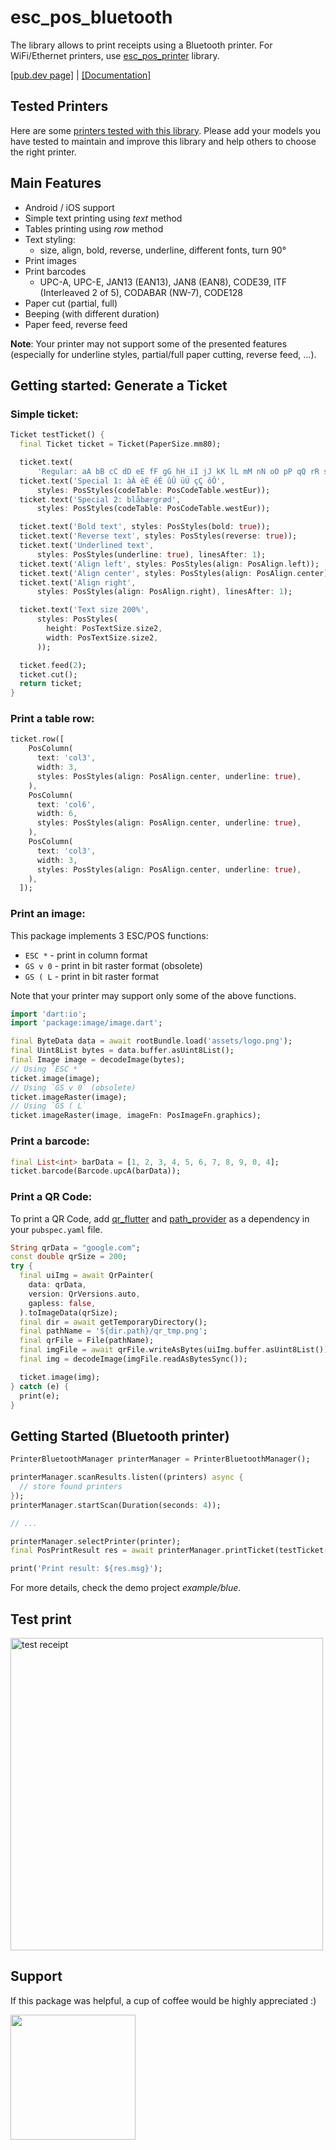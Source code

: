 # esc_pos_bluetooth

The library allows to print receipts using a Bluetooth printer. For WiFi/Ethernet printers, use [esc_pos_printer](https://github.com/andrey-ushakov/esc_pos_printer) library.

[[pub.dev page]](https://pub.dev/packages/esc_pos_bluetooth)
| [[Documentation]](https://pub.dev/documentation/esc_pos_bluetooth/latest/)

## Tested Printers
Here are some [printers tested with this library](printers.md). Please add your models you have tested to maintain and improve this library and help others to choose the right printer.

## Main Features
* Android / iOS support
* Simple text printing using *text* method
* Tables printing using *row* method
* Text styling:
  * size, align, bold, reverse, underline, different fonts, turn 90°
* Print images
* Print barcodes
  * UPC-A, UPC-E, JAN13 (EAN13), JAN8 (EAN8), CODE39, ITF (Interleaved 2 of 5), CODABAR (NW-7), CODE128
* Paper cut (partial, full)
* Beeping (with different duration)
* Paper feed, reverse feed

**Note**: Your printer may not support some of the presented features (especially for underline styles, partial/full paper cutting, reverse feed, ...).

## Getting started: Generate a Ticket

### Simple ticket:
```dart
Ticket testTicket() {
  final Ticket ticket = Ticket(PaperSize.mm80);

  ticket.text(
      'Regular: aA bB cC dD eE fF gG hH iI jJ kK lL mM nN oO pP qQ rR sS tT uU vV wW xX yY zZ');
  ticket.text('Special 1: àÀ èÈ éÉ ûÛ üÜ çÇ ôÔ',
      styles: PosStyles(codeTable: PosCodeTable.westEur));
  ticket.text('Special 2: blåbærgrød',
      styles: PosStyles(codeTable: PosCodeTable.westEur));

  ticket.text('Bold text', styles: PosStyles(bold: true));
  ticket.text('Reverse text', styles: PosStyles(reverse: true));
  ticket.text('Underlined text',
      styles: PosStyles(underline: true), linesAfter: 1);
  ticket.text('Align left', styles: PosStyles(align: PosAlign.left));
  ticket.text('Align center', styles: PosStyles(align: PosAlign.center));
  ticket.text('Align right',
      styles: PosStyles(align: PosAlign.right), linesAfter: 1);

  ticket.text('Text size 200%',
      styles: PosStyles(
        height: PosTextSize.size2,
        width: PosTextSize.size2,
      ));

  ticket.feed(2);
  ticket.cut();
  return ticket;
}
```

### Print a table row:

```dart
ticket.row([
    PosColumn(
      text: 'col3',
      width: 3,
      styles: PosStyles(align: PosAlign.center, underline: true),
    ),
    PosColumn(
      text: 'col6',
      width: 6,
      styles: PosStyles(align: PosAlign.center, underline: true),
    ),
    PosColumn(
      text: 'col3',
      width: 3,
      styles: PosStyles(align: PosAlign.center, underline: true),
    ),
  ]);
```

### Print an image:

This package implements 3 ESC/POS functions:
* `ESC *` - print in column format
* `GS v 0` - print in bit raster format (obsolete)
* `GS ( L` - print in bit raster format

Note that your printer may support only some of the above functions.

```dart
import 'dart:io';
import 'package:image/image.dart';

final ByteData data = await rootBundle.load('assets/logo.png');
final Uint8List bytes = data.buffer.asUint8List();
final Image image = decodeImage(bytes);
// Using `ESC *`
ticket.image(image);
// Using `GS v 0` (obsolete)
ticket.imageRaster(image);
// Using `GS ( L`
ticket.imageRaster(image, imageFn: PosImageFn.graphics);
```

### Print a barcode:

```dart
final List<int> barData = [1, 2, 3, 4, 5, 6, 7, 8, 9, 0, 4];
ticket.barcode(Barcode.upcA(barData));
```

### Print a QR Code:

To print a QR Code, add [qr_flutter](https://pub.dev/packages/qr_flutter) and [path_provider](https://pub.dev/packages/path_provider) as a dependency in your `pubspec.yaml` file.
```dart
String qrData = "google.com";
const double qrSize = 200;
try {
  final uiImg = await QrPainter(
    data: qrData,
    version: QrVersions.auto,
    gapless: false,
  ).toImageData(qrSize);
  final dir = await getTemporaryDirectory();
  final pathName = '${dir.path}/qr_tmp.png';
  final qrFile = File(pathName);
  final imgFile = await qrFile.writeAsBytes(uiImg.buffer.asUint8List());
  final img = decodeImage(imgFile.readAsBytesSync());

  ticket.image(img);
} catch (e) {
  print(e);
}
```

## Getting Started (Bluetooth printer)

```dart
PrinterBluetoothManager printerManager = PrinterBluetoothManager();

printerManager.scanResults.listen((printers) async {
  // store found printers
});
printerManager.startScan(Duration(seconds: 4));

// ...

printerManager.selectPrinter(printer);
final PosPrintResult res = await printerManager.printTicket(testTicket());

print('Print result: ${res.msg}');
```

For more details, check the demo project *example/blue*.

## Test print
<img src="https://github.com/andrey-ushakov/esc_pos_printer/blob/master/example/receipt.jpg?raw=true" alt="test receipt" height="500"/>

## Support
If this package was helpful, a cup of coffee would be highly appreciated :)

[<img src="https://az743702.vo.msecnd.net/cdn/kofi2.png?v=2" width="200">](https://ko-fi.com/andreydev)